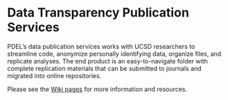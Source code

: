 # Data Transparency Publication Services

PDEL’s data publication services works with UCSD researchers to streamline code, anonymize personally identifying data, organize files, and replicate analyses. The end product is an easy-to-navigate folder with complete replication materials that can be submitted to journals and migrated into online repositories.

Please see the [Wiki pages](https://github.com/PolicyDesignEvaluationLab/Transparency-Initiative/wiki) for more information and resources. 
